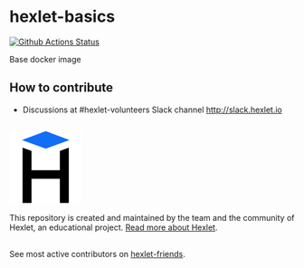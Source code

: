 # hexlet-basics

[![Github Actions Status](../../workflows/Docker/badge.svg)](../../actions)

Base docker image

## How to contribute

* Discussions at #hexlet-volunteers Slack channel http://slack.hexlet.io

##
[![Hexlet Ltd. logo](https://raw.githubusercontent.com/Hexlet/assets/master/images/hexlet_logo128.png)](https://hexlet.io/?utm_source=github&utm_medium=link&utm_campaign=exercises-base)

This repository is created and maintained by the team and the community of Hexlet, an educational project. [Read more about Hexlet](https://hexlet.io/?utm_source=github&utm_medium=link&utm_campaign=exercises-base).
##

See most active contributors on [hexlet-friends](https://friends.hexlet.io/).
